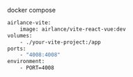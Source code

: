 docker compose
```bash
airlance-vite:
    image: airlance/vite-react-vue:dev
volumes:
    - ./your-vite-project:/app
ports:
    - "4008:4008"
environment:
    - PORT=4008
```
